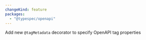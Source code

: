 ```yaml
---
changeKind: feature
packages:
  - "@typespec/openapi"
---
```


Add new `@tagMetadata` decorator to specify OpenAPI tag properties